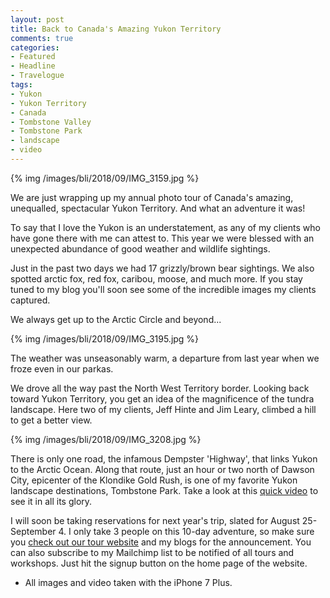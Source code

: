 ```yaml
---
layout: post
title: Back to Canada's Amazing Yukon Territory
comments: true
categories:
- Featured
- Headline
- Travelogue
tags:
- Yukon
- Yukon Territory
- Canada
- Tombstone Valley
- Tombstone Park
- landscape
- video
---
```


{% img /images/bli/2018/09/IMG_3159.jpg %}

We are just wrapping up my annual photo tour of Canada's amazing, unequalled, spectacular Yukon Territory. And what an adventure it was!

<!--more-->

To say that I love the Yukon is an understatement, as any of my clients who have gone there with me can attest to. This year we were blessed with an unexpected abundance of good weather and wildlife sightings. 

Just in the past two days we had 17 grizzly/brown bear sightings.  We also spotted arctic fox, red fox, caribou, moose, and much more. If you stay tuned to my blog you'll soon see some of the incredible images my clients captured.

We always get up to the Arctic Circle and beyond... 

{% img /images/bli/2018/09/IMG_3195.jpg %}

The weather was unseasonably warm, a departure from last year when we froze even in our parkas. 

We drove all the way past the North West Territory border. Looking back toward Yukon Territory, you get an idea of the magnificence of the tundra landscape. Here two of my clients, Jeff Hinte and Jim Leary, climbed a hill to get a better view. 

{% img /images/bli/2018/09/IMG_3208.jpg %}

There is only one road, the infamous Dempster 'Highway', that links Yukon to the Arctic Ocean. Along that route, just an hour or two north of Dawson City, epicenter of the Klondike Gold Rush, is one of my favorite Yukon landscape destinations, Tombstone Park. Take a look at this [quick video](https://youtu.be/tXs8nxq3oOI) to see it in all its glory. 

I will soon be taking reservations for next year's trip, slated for August 25-September 4. I only take 3 people on this 10-day adventure, so make sure you [check out our tour website](http://tour.lesterpickerphoto.com/) and my blogs for the announcement. You can also subscribe to my Mailchimp list to be notified of all tours and workshops. Just hit the signup button on the home page of the website. 


* All images and video taken with the iPhone 7 Plus. 


